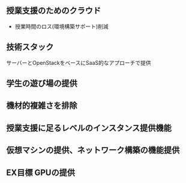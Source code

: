 ## 授業支援のためのクラウド

- 授業時間のロス(環境構築サポート)削減

## 技術スタック

サーバーとOpenStackをベースにSaaS的なアプローチで提供

## 学生の遊び場の提供



## 機材的複雑さを排除

## 授業支援に足るレベルのインスタンス提供機能

## 仮想マシンの提供、ネットワーク構築の機能提供

## EX目標 GPUの提供

